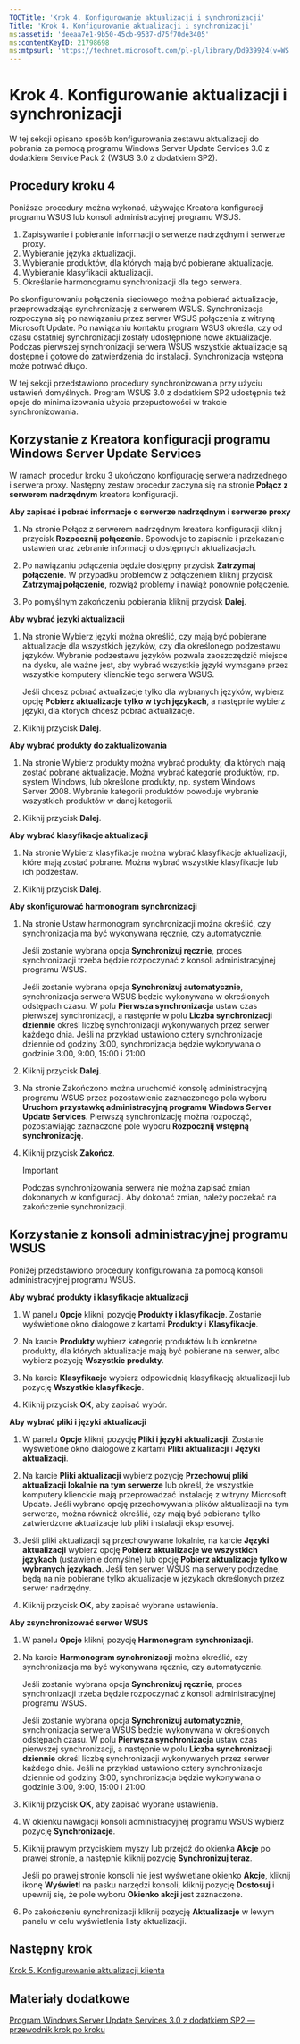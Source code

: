 ```yaml
---
TOCTitle: 'Krok 4. Konfigurowanie aktualizacji i synchronizacji'
Title: 'Krok 4. Konfigurowanie aktualizacji i synchronizacji'
ms:assetid: 'deeaa7e1-9b50-45cb-9537-d75f70de3405'
ms:contentKeyID: 21798698
ms:mtpsurl: 'https://technet.microsoft.com/pl-pl/library/Dd939924(v=WS.10)'
---
```


Krok 4. Konfigurowanie aktualizacji i synchronizacji
====================================================

W tej sekcji opisano sposób konfigurowania zestawu aktualizacji do pobrania za pomocą programu Windows Server Update Services 3.0 z dodatkiem Service Pack 2 (WSUS 3.0 z dodatkiem SP2).

Procedury kroku 4
-----------------

Poniższe procedury można wykonać, używając Kreatora konfiguracji programu WSUS lub konsoli administracyjnej programu WSUS.

1.  Zapisywanie i pobieranie informacji o serwerze nadrzędnym i serwerze proxy.
2.  Wybieranie języka aktualizacji.
3.  Wybieranie produktów, dla których mają być pobierane aktualizacje.
4.  Wybieranie klasyfikacji aktualizacji.
5.  Określanie harmonogramu synchronizacji dla tego serwera.

Po skonfigurowaniu połączenia sieciowego można pobierać aktualizacje, przeprowadzając synchronizację z serwerem WSUS. Synchronizacja rozpoczyna się po nawiązaniu przez serwer WSUS połączenia z witryną Microsoft Update. Po nawiązaniu kontaktu program WSUS określa, czy od czasu ostatniej synchronizacji zostały udostępnione nowe aktualizacje. Podczas pierwszej synchronizacji serwera WSUS wszystkie aktualizacje są dostępne i gotowe do zatwierdzenia do instalacji. Synchronizacja wstępna może potrwać długo.

W tej sekcji przedstawiono procedury synchronizowania przy użyciu ustawień domyślnych. Program WSUS 3.0 z dodatkiem SP2 udostępnia też opcje do minimalizowania użycia przepustowości w trakcie synchronizowania.

Korzystanie z Kreatora konfiguracji programu Windows Server Update Services
---------------------------------------------------------------------------

W ramach procedur kroku 3 ukończono konfigurację serwera nadrzędnego i serwera proxy. Następny zestaw procedur zaczyna się na stronie **Połącz z serwerem nadrzędnym** kreatora konfiguracji.

**Aby zapisać i pobrać informacje o serwerze nadrzędnym i serwerze proxy**
1.  Na stronie Połącz z serwerem nadrzędnym kreatora konfiguracji kliknij przycisk **Rozpocznij połączenie**. Spowoduje to zapisanie i przekazanie ustawień oraz zebranie informacji o dostępnych aktualizacjach.

2.  Po nawiązaniu połączenia będzie dostępny przycisk **Zatrzymaj połączenie**. W przypadku problemów z połączeniem kliknij przycisk **Zatrzymaj połączenie**, rozwiąż problemy i nawiąż ponownie połączenie.

3.  Po pomyślnym zakończeniu pobierania kliknij przycisk **Dalej**.

**Aby wybrać języki aktualizacji**
1.  Na stronie Wybierz języki można określić, czy mają być pobierane aktualizacje dla wszystkich języków, czy dla określonego podzestawu języków. Wybranie podzestawu języków pozwala zaoszczędzić miejsce na dysku, ale ważne jest, aby wybrać wszystkie języki wymagane przez wszystkie komputery klienckie tego serwera WSUS.

    Jeśli chcesz pobrać aktualizacje tylko dla wybranych języków, wybierz opcję **Pobierz aktualizacje tylko w tych językach**, a następnie wybierz języki, dla których chcesz pobrać aktualizacje.

2.  Kliknij przycisk **Dalej**.

**Aby wybrać produkty do zaktualizowania**
1.  Na stronie Wybierz produkty można wybrać produkty, dla których mają zostać pobrane aktualizacje. Można wybrać kategorie produktów, np. system Windows, lub określone produkty, np. system Windows Server 2008. Wybranie kategorii produktów powoduje wybranie wszystkich produktów w danej kategorii.

2.  Kliknij przycisk **Dalej**.

**Aby wybrać klasyfikacje aktualizacji**
1.  Na stronie Wybierz klasyfikacje można wybrać klasyfikacje aktualizacji, które mają zostać pobrane. Można wybrać wszystkie klasyfikacje lub ich podzestaw.

2.  Kliknij przycisk **Dalej**.

**Aby skonfigurować harmonogram synchronizacji**
1.  Na stronie Ustaw harmonogram synchronizacji można określić, czy synchronizacja ma być wykonywana ręcznie, czy automatycznie.

    Jeśli zostanie wybrana opcja **Synchronizuj ręcznie**, proces synchronizacji trzeba będzie rozpoczynać z konsoli administracyjnej programu WSUS.

    Jeśli zostanie wybrana opcja **Synchronizuj automatycznie**, synchronizacja serwera WSUS będzie wykonywana w określonych odstępach czasu. W polu **Pierwsza synchronizacja** ustaw czas pierwszej synchronizacji, a następnie w polu **Liczba synchronizacji dziennie** określ liczbę synchronizacji wykonywanych przez serwer każdego dnia. Jeśli na przykład ustawiono cztery synchronizacje dziennie od godziny 3:00, synchronizacja będzie wykonywana o godzinie 3:00, 9:00, 15:00 i 21:00.

2.  Kliknij przycisk **Dalej**.

3.  Na stronie Zakończono można uruchomić konsolę administracyjną programu WSUS przez pozostawienie zaznaczonego pola wyboru **Uruchom przystawkę administracyjną programu Windows Server Update Services**. Pierwszą synchronizację można rozpocząć, pozostawiając zaznaczone pole wyboru **Rozpocznij wstępną synchronizację**.

4.  Kliknij przycisk **Zakończ**.

 
    > [!Important]  
    > Podczas synchronizowania serwera nie można zapisać zmian dokonanych w konfiguracji. Aby dokonać zmian, należy poczekać na zakończenie synchronizacji. 

Korzystanie z konsoli administracyjnej programu WSUS
----------------------------------------------------

Poniżej przedstawiono procedury konfigurowania za pomocą konsoli administracyjnej programu WSUS.

**Aby wybrać produkty i klasyfikacje aktualizacji**
1.  W panelu **Opcje** kliknij pozycję **Produkty i klasyfikacje**. Zostanie wyświetlone okno dialogowe z kartami **Produkty** i **Klasyfikacje**.

2.  Na karcie **Produkty** wybierz kategorię produktów lub konkretne produkty, dla których aktualizacje mają być pobierane na serwer, albo wybierz pozycję **Wszystkie produkty**.

3.  Na karcie **Klasyfikacje** wybierz odpowiednią klasyfikację aktualizacji lub pozycję **Wszystkie klasyfikacje**.

4.  Kliknij przycisk **OK**, aby zapisać wybór.

**Aby wybrać pliki i języki aktualizacji**
1.  W panelu **Opcje** kliknij pozycję **Pliki i języki aktualizacji**. Zostanie wyświetlone okno dialogowe z kartami **Pliki aktualizacji** i **Języki aktualizacji**.

2.  Na karcie **Pliki aktualizacji** wybierz pozycję **Przechowuj pliki aktualizacji lokalnie na tym serwerze** lub określ, że wszystkie komputery klienckie mają przeprowadzać instalację z witryny Microsoft Update. Jeśli wybrano opcję przechowywania plików aktualizacji na tym serwerze, można również określić, czy mają być pobierane tylko zatwierdzone aktualizacje lub pliki instalacji ekspresowej.

3.  Jeśli pliki aktualizacji są przechowywane lokalnie, na karcie **Języki aktualizacji** wybierz opcję **Pobierz aktualizacje we wszystkich językach** (ustawienie domyślne) lub opcję **Pobierz aktualizacje tylko w wybranych językach**. Jeśli ten serwer WSUS ma serwery podrzędne, będą na nie pobierane tylko aktualizacje w językach określonych przez serwer nadrzędny.

4.  Kliknij przycisk **OK**, aby zapisać wybrane ustawienia.

**Aby zsynchronizować serwer WSUS**
1.  W panelu **Opcje** kliknij pozycję **Harmonogram synchronizacji**.

2.  Na karcie **Harmonogram synchronizacji** można określić, czy synchronizacja ma być wykonywana ręcznie, czy automatycznie.

    Jeśli zostanie wybrana opcja **Synchronizuj ręcznie**, proces synchronizacji trzeba będzie rozpoczynać z konsoli administracyjnej programu WSUS.

    Jeśli zostanie wybrana opcja **Synchronizuj automatycznie**, synchronizacja serwera WSUS będzie wykonywana w określonych odstępach czasu. W polu **Pierwsza synchronizacja** ustaw czas pierwszej synchronizacji, a następnie w polu **Liczba synchronizacji dziennie** określ liczbę synchronizacji wykonywanych przez serwer każdego dnia. Jeśli na przykład ustawiono cztery synchronizacje dziennie od godziny 3:00, synchronizacja będzie wykonywana o godzinie 3:00, 9:00, 15:00 i 21:00.

3.  Kliknij przycisk **OK**, aby zapisać wybrane ustawienia.

4.  W okienku nawigacji konsoli administracyjnej programu WSUS wybierz pozycję **Synchronizacje**.

5.  Kliknij prawym przyciskiem myszy lub przejdź do okienka **Akcje** po prawej stronie, a następnie kliknij pozycję **Synchronizuj teraz**.

    Jeśli po prawej stronie konsoli nie jest wyświetlane okienko **Akcje**, kliknij ikonę **Wyświetl** na pasku narzędzi konsoli, kliknij pozycję **Dostosuj** i upewnij się, że pole wyboru **Okienko akcji** jest zaznaczone.

6.  Po zakończeniu synchronizacji kliknij pozycję **Aktualizacje** w lewym panelu w celu wyświetlenia listy aktualizacji.

Następny krok
-------------

[Krok 5. Konfigurowanie aktualizacji klienta](https://technet.microsoft.com/5ae60ead-3e94-456c-a692-c0f193ea5d5a)

Materiały dodatkowe
-------------------

[Program Windows Server Update Services 3.0 z dodatkiem SP2 — przewodnik krok po kroku](https://technet.microsoft.com/4b504edc-93b3-45b0-a7e8-d0107f1a4442)
